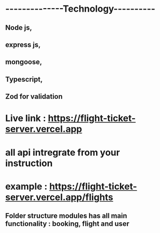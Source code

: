 # --------------Technology----------

## Node js,

## express js,

## mongoose,

## Typescript,

## Zod for validation


# Live link : https://flight-ticket-server.vercel.app

# all api intregrate from your instruction 

# example : https://flight-ticket-server.vercel.app/flights



## Folder structure modules has all main functionality : booking, flight and user